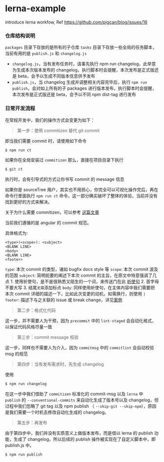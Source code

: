 # lerna-example
introduce lerna workfow, Ref https://github.com/pigcan/blog/issues/16

### 仓库结构说明

`packages` 目录下存放的是所有的子仓库
`tasks` 目录下存放一些全局的任务脚本，当前有用的是 `publish.js` 和 `changelog.js`

- `changelog.js`，当有发布任务时，请事先执行 npm run changelog，此举意为生成本次版本发布的 changelog，执行脚本时会提醒，本次发布是正式版还是 beta，会予以生成不同版本信息供予发布
- `publish.js`，当 changelog 生成并调整相关内容完毕后，执行 `npm run publish`，会对如上所有的子 packages 进行版本发布，执行脚本时会提醒，本次发布是正式版还是 beta，会予以不同 npm dist-tag 进行发布


### 日常开发流程

在常规开发中，我们的操作方式会变更为如下：

> 第一步：使用 commitizen 替代 git commit

即当我们需要 commit 时，请使用如下命令

```bash
$ npm run ct
```
如果你在全局安装过 `commitizen` 那么，直接在项目目录下执行

```bash
$ git ct
```

执行时，会有引导式的方式让你书写 commit 的 message 信息

如果你是 sourceTree 用户，其实也不用担心，你完全可以可视化操作完后，再在命令行里面执行 `npm run ct` 命令，这一部分确实破坏了整体的体验，当前并没有找到更好的方式来解决。

关于为什么需要 commitizen，可以参考 [这篇文章](https://github.com/pigcan/blog/issues/15)

当前我们遵循的是 angular 的 commit 规范。

具体格式为:

```
<type>(<scope>): <subject>
<BLANK LINE>
<body>
<BLANK LINE>
<footer>
```

`type`: 本次 commit 的类型，诸如 bugfix docs style 等
`scope`: 本次 commit 波及的范围
`subject`: 简明扼要的阐述下本次 commit 的主旨，在原文中特意强调了几点 1. 使用祈使句，是不是很熟悉又陌生的一个词，来传送门在此 [祈使句](https://baike.baidu.com/item/%E7%A5%88%E4%BD%BF%E5%8F%A5/19650285) 2. 首字母不要大写 3. 结尾`无需`添加标点
`body`: 同样使用祈使句，在主体内容中我们需要把本次 commit 详细的描述一下，比如此次变更的动机，如需换行，则使用 `|`
`footer`: 描述下与之关联的 issue 或 break change，详见[案例](https://docs.google.com/document/d/1QrDFcIiPjSLDn3EL15IJygNPiHORgU1_OOAqWjiDU5Y/edit#heading=h.gbbngquhe0qa)


> 第二步：格式化代码

这一步，并不需要人为干预，因为 `precommit` 中的 `lint-staged` 会自动化格式，以保证代码风格尽量一致

> 第三步：commit message 校验

这一步，同样也不需要人为介入，因为 `commitmsg` 中的 `commitlint` 会自动校验 msg 的规范

> 第四步：当有发布需求时，先生成 changelog

使用
```bash
$ npm run changelog
```

在这一步中我们借助了 `commitizen` 标准化的 commit-msg 以及 `lerna` 中 `publish` 的 `--conventional-commits` 来自动化生成了版本号以及 changelog，但过程中我们忽略了  git tag  以及 npm publish （ `--skip-git --skip-npm`），原因是我们需要一个时机去修改自动化生成的  changelog。


> 第五步：再发布

由于第四步中，我们并没有实质意义上做版本发布，而是借以 lerna 的 publish 功能，生成了 changelog，所以后续的 publish 操作被实现在了自定义脚本中，即 publish.js 中。

```bash
$ npm run publish
```
